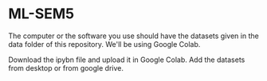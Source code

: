 # ML-SEM5

The computer or the software you use should have the datasets given in the data folder of this repository. We'll be using Google Colab.

Download the ipybn file and upload it in Google Colab.
Add the datasets from desktop or from google drive.
